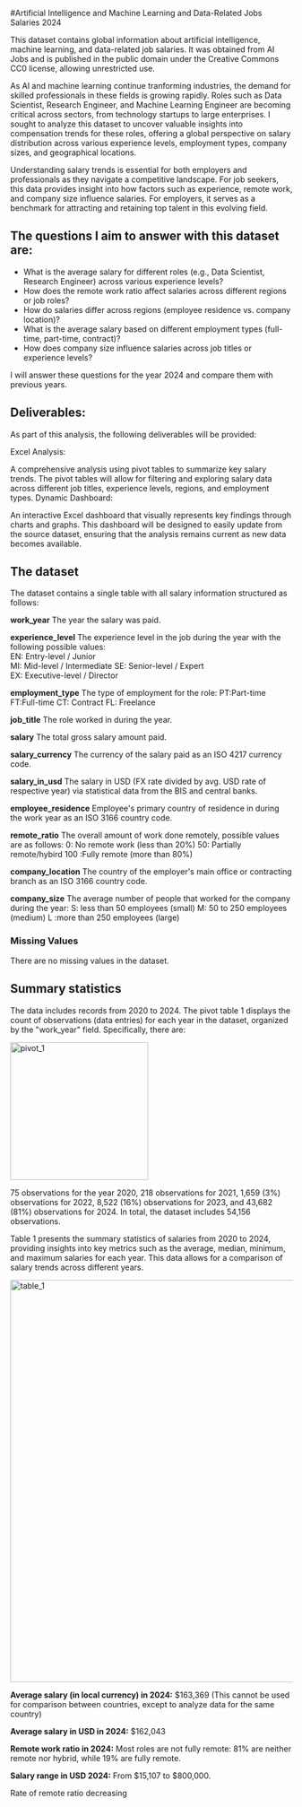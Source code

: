 #Artificial Intelligence and Machine Learning and Data-Related Jobs Salaries 2024

This dataset contains global information about artificial intelligence, machine learning, and data-related job salaries. It was obtained from AI Jobs and is published in the public domain under the Creative Commons CC0 license, allowing unrestricted use.

As AI and machine learning continue tranforming industries, the demand for skilled professionals in these fields is growing rapidly. Roles such as Data Scientist, Research Engineer, and Machine Learning Engineer are becoming critical across sectors, from technology startups to large enterprises. I sought to analyze this dataset to uncover valuable insights into compensation trends for these roles, offering a global perspective on salary distribution across various experience levels, employment types, company sizes, and geographical locations.

Understanding salary trends is essential for both employers and professionals as they navigate a competitive landscape. For job seekers, this data provides insight into how factors such as experience, remote work, and company size influence salaries. For employers, it serves as a benchmark for attracting and retaining top talent in this evolving field.

## The questions I aim to answer with this dataset are:
* What is the average salary for different roles (e.g., Data Scientist, Research Engineer) across various experience levels?
* How does the remote work ratio affect salaries across different regions or job roles?
* How do salaries differ across regions (employee residence vs. company location)?
* What is the average salary based on different employment types (full-time, part-time, contract)?
* How does company size influence salaries across job titles or experience levels?

I will answer these questions for the year 2024 and compare them with previous years.

## Deliverables:
As part of this analysis, the following deliverables will be provided:

Excel Analysis:

A comprehensive analysis using pivot tables to summarize key salary trends. The pivot tables will allow for filtering and exploring salary data across different job titles, experience levels, regions, and employment types.
Dynamic Dashboard:

An interactive Excel dashboard that visually represents key findings through charts and graphs. This dashboard will be designed to easily update from the source dataset, ensuring that the analysis remains current as new data becomes available.

## The dataset

The dataset contains a single table with all salary information structured as follows:

**work_year** The year the salary was paid.  

**experience_level** The experience level in the job during the year with the following possible values:  
EN: Entry-level / Junior  
MI: Mid-level / Intermediate
SE: Senior-level / Expert  
EX: Executive-level / Director  

**employment_type** The type of employment for the role:
PT:Part-time  
FT:Full-time
CT: Contract
FL: Freelance  

**job_title** The role worked in during the year.  

**salary** The total gross salary amount paid.  

**salary_currency** The currency of the salary paid as an ISO 4217 currency code.  

**salary_in_usd** The salary in USD (FX rate divided by avg. USD rate of respective year) via statistical data from the BIS and central banks.  

**employee_residence** Employee's primary country of residence in during the work year as an ISO 3166 country code.  

**remote_ratio** The overall amount of work done remotely, possible values are as follows:
0: No remote work (less than 20%)
50: Partially remote/hybird
100 :Fully remote (more than 80%)  

**company_location** The country of the employer's main office or contracting branch as an ISO 3166 country code.  

**company_size** The average number of people that worked for the company during the year:
S: less than 50 employees (small)
M: 50 to 250 employees (medium)
L :more than 250 employees (large)

### Missing Values
There are no missing values in the dataset.

## Summary statistics

The data includes records from 2020 to 2024. The pivot table 1 displays the count of observations (data entries) for each year in the dataset, organized by the "work_year" field. Specifically, there are:

<img width="246" alt="pivot_1" src="https://github.com/user-attachments/assets/3559e49a-47c0-407c-b60f-aceba97ab0af">

75 observations for the year 2020,
218 observations for 2021,
1,659 (3%) observations for 2022,
8,522 (16%) observations for 2023, and
43,682 (81%) observations for 2024.
In total, the dataset includes 54,156 observations.

Table 1 presents the summary statistics of salaries from 2020 to 2024, providing insights into key metrics such as the average, median, minimum, and maximum salaries for each year. This data allows for a comparison of salary trends across different years.

<img width="718" alt="table_1" src="https://github.com/user-attachments/assets/597ac082-7018-47b6-814f-cbb8f00d0877">

**Average salary (in local currency) in 2024:**  $163,369 (This cannot be used for comparison between countries, except to analyze data for the same country)  

**Average salary in USD in 2024:** $162,043  

**Remote work ratio in 2024:** Most roles are not fully remote: 81% are neither remote nor hybrid, while 19% are fully remote.  

**Salary range in USD 2024:** From $15,107 to $800,000.  




Rate of remote ratio decreasing



